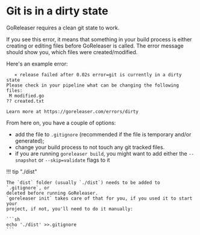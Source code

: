 # Git is in a dirty state

GoReleaser requires a clean git state to work.

If you see this error, it means that something in your build process is either
creating or editing files before GoReleaser is called. The error message should
show you, which files were created/modified.

Here's an example error:

```
   ⨯ release failed after 0.02s error=git is currently in a dirty state
Please check in your pipeline what can be changing the following files:
 M modified.go
?? created.txt

Learn more at https://goreleaser.com/errors/dirty
```

From here on, you have a couple of options:

- add the file to `.gitignore` (recommended if the file is temporary and/or
  generated);
- change your build process to not touch any git tracked files.
- if you are running `goreleaser build`, you might want to add either the
  `--snapshot` or `--skip=validate` flags to it

!!! tip "./dist"

    The `dist` folder (usually `./dist`) needs to be added to `.gitignore`, or
    deleted before running GoReleaser.
    `goreleaser init` takes care of that for you, if you used it to start your
    project, if not, you'll need to do it manually:

    ```sh
    echo './dist' >>.gitignore
    ```
